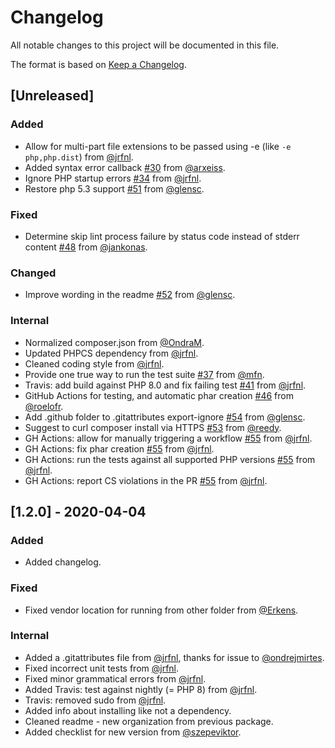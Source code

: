 # Changelog

All notable changes to this project will be documented in this file.

The format is based on [Keep a Changelog](https://keepachangelog.com/en/1.0.0/).

## [Unreleased]

### Added

- Allow for multi-part file extensions to be passed using -e (like `-e php,php.dist`) from [@jrfnl](https://github.com/jrfnl).
- Added syntax error callback [#30](https://github.com/php-parallel-lint/PHP-Parallel-Lint/pull/30) from [@arxeiss](https://github.com/arxeiss).
- Ignore PHP startup errors [#34](https://github.com/php-parallel-lint/PHP-Parallel-Lint/pull/34) from [@jrfnl](https://github.com/jrfnl).
- Restore php 5.3 support [#51](https://github.com/php-parallel-lint/PHP-Parallel-Lint/pull/51) from [@glensc](https://github.com/glensc).

### Fixed

- Determine skip lint process failure by status code instead of stderr content [#48](https://github.com/php-parallel-lint/PHP-Parallel-Lint/pull/48) from [@jankonas](https://github.com/jankonas).

### Changed

- Improve wording in the readme [#52](https://github.com/php-parallel-lint/PHP-Parallel-Lint/pull/52) from [@glensc](https://github.com/glensc).

### Internal

- Normalized composer.json from [@OndraM](https://github.com/OndraM).
- Updated PHPCS dependency from [@jrfnl](https://github.com/jrfnl).
- Cleaned coding style from [@jrfnl](https://github.com/jrfnl).
- Provide one true way to run the test suite [#37](https://github.com/php-parallel-lint/PHP-Parallel-Lint/pull/37) from [@mfn](https://github.com/mfn).
- Travis: add build against PHP 8.0 and fix failing test [#41](https://github.com/php-parallel-lint/PHP-Parallel-Lint/pull/41) from [@jrfnl](https://github.com/jrfnl).
- GitHub Actions for testing, and automatic phar creation [#46](https://github.com/php-parallel-lint/PHP-Parallel-Lint/pull/46) from [@roelofr](https://github.com/roelofr).
- Add .github folder to .gitattributes export-ignore [#54](https://github.com/php-parallel-lint/PHP-Parallel-Lint/pull/54) from [@glensc](https://github.com/glensc).
- Suggest to curl composer install via HTTPS [#53](https://github.com/php-parallel-lint/PHP-Parallel-Lint/pull/53) from [@reedy](https://github.com/reedy).
- GH Actions: allow for manually triggering a workflow [#55](https://github.com/php-parallel-lint/PHP-Parallel-Lint/pull/55) from [@jrfnl](https://github.com/jrfnl).
- GH Actions: fix phar creation [#55](https://github.com/php-parallel-lint/PHP-Parallel-Lint/pull/55) from [@jrfnl](https://github.com/jrfnl).
- GH Actions: run the tests against all supported PHP versions [#55](https://github.com/php-parallel-lint/PHP-Parallel-Lint/pull/55) from [@jrfnl](https://github.com/jrfnl).
- GH Actions: report CS violations in the PR [#55](https://github.com/php-parallel-lint/PHP-Parallel-Lint/pull/55) from [@jrfnl](https://github.com/jrfnl).

## [1.2.0] - 2020-04-04

### Added

- Added changelog.

### Fixed

- Fixed vendor location for running from other folder from [@Erkens](https://github.com/Erkens).

### Internal

- Added a .gitattributes file from [@jrfnl](https://github.com/jrfnl), thanks for issue to [@ondrejmirtes](https://github.com/ondrejmirtes).
- Fixed incorrect unit tests from [@jrfnl](https://github.com/jrfnl).
- Fixed minor grammatical errors from [@jrfnl](https://github.com/jrfnl).
- Added Travis: test against nightly (= PHP 8) from [@jrfnl](https://github.com/jrfnl).
- Travis: removed sudo from [@jrfnl](https://github.com/jrfnl).
- Added info about installing like not a dependency.
- Cleaned readme - new organization from previous package.
- Added checklist for new version from [@szepeviktor](https://github.com/szepeviktor).
